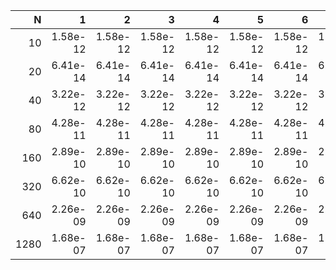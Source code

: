 |    N |        1 |        2 |        3 |        4 |        5 |        6 |        7 |        8 |        9 |       10 |       11 |       12 |
|-----:|---------:|---------:|---------:|---------:|---------:|---------:|---------:|---------:|---------:|---------:|---------:|---------:|
|   10 | 1.58e-12 | 1.58e-12 | 1.58e-12 | 1.58e-12 | 1.58e-12 | 1.58e-12 | 1.58e-12 | 1.58e-12 | 1.58e-12 | 1.58e-12 | 1.58e-12 | 1.58e-12 |
|   20 | 6.41e-14 | 6.41e-14 | 6.41e-14 | 6.41e-14 | 6.41e-14 | 6.41e-14 | 6.41e-14 | 6.41e-14 | 6.41e-14 | 6.41e-14 | 6.41e-14 | 6.41e-14 |
|   40 | 3.22e-12 | 3.22e-12 | 3.22e-12 | 3.22e-12 | 3.22e-12 | 3.22e-12 | 3.22e-12 | 3.22e-12 | 3.22e-12 | 3.22e-12 | 3.22e-12 | 3.22e-12 |
|   80 | 4.28e-11 | 4.28e-11 | 4.28e-11 | 4.28e-11 | 4.28e-11 | 4.28e-11 | 4.28e-11 | 4.28e-11 | 4.28e-11 | 4.28e-11 | 4.28e-11 | 4.28e-11 |
|  160 | 2.89e-10 | 2.89e-10 | 2.89e-10 | 2.89e-10 | 2.89e-10 | 2.89e-10 | 2.89e-10 | 2.89e-10 | 2.89e-10 | 2.89e-10 | 2.89e-10 | 2.89e-10 |
|  320 | 6.62e-10 | 6.62e-10 | 6.62e-10 | 6.62e-10 | 6.62e-10 | 6.62e-10 | 6.62e-10 | 6.62e-10 | 6.62e-10 | 6.62e-10 | 6.62e-10 | 6.62e-10 |
|  640 | 2.26e-09 | 2.26e-09 | 2.26e-09 | 2.26e-09 | 2.26e-09 | 2.26e-09 | 2.26e-09 | 2.26e-09 | 2.26e-09 | 2.26e-09 | 2.26e-09 | 2.26e-09 |
| 1280 | 1.68e-07 | 1.68e-07 | 1.68e-07 | 1.68e-07 | 1.68e-07 | 1.68e-07 | 1.68e-07 | 1.68e-07 | 1.68e-07 | 1.68e-07 | 1.68e-07 | 1.68e-07 |